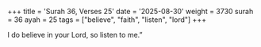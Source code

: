 +++
title = 'Surah 36, Verses 25'
date = '2025-08-30'
weight = 3730
surah = 36
ayah = 25
tags = ["believe", "faith", "listen", "lord"]
+++

I do believe in your Lord, so listen to me.”